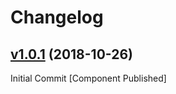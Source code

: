 # Changelog

## [v1.0.1](https://github.com/ceyhunkeklik/cnk-floating-button/releases/tag/1.0.1) (2018-10-26)

Initial Commit [Component Published]